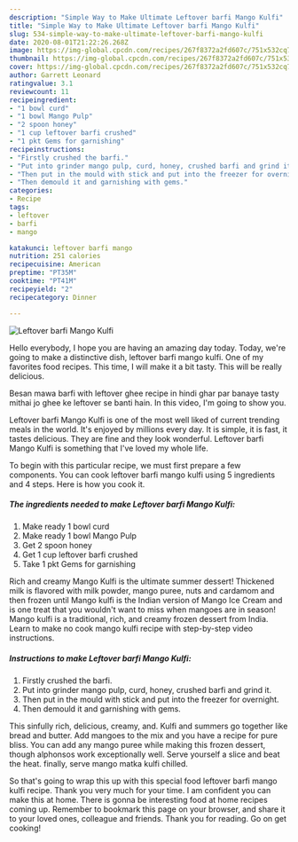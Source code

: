 ```yaml
---
description: "Simple Way to Make Ultimate Leftover barfi Mango Kulfi"
title: "Simple Way to Make Ultimate Leftover barfi Mango Kulfi"
slug: 534-simple-way-to-make-ultimate-leftover-barfi-mango-kulfi
date: 2020-08-01T21:22:26.268Z
image: https://img-global.cpcdn.com/recipes/267f8372a2fd607c/751x532cq70/leftover-barfi-mango-kulfi-recipe-main-photo.jpg
thumbnail: https://img-global.cpcdn.com/recipes/267f8372a2fd607c/751x532cq70/leftover-barfi-mango-kulfi-recipe-main-photo.jpg
cover: https://img-global.cpcdn.com/recipes/267f8372a2fd607c/751x532cq70/leftover-barfi-mango-kulfi-recipe-main-photo.jpg
author: Garrett Leonard
ratingvalue: 3.1
reviewcount: 11
recipeingredient:
- "1 bowl curd"
- "1 bowl Mango Pulp"
- "2 spoon honey"
- "1 cup leftover barfi crushed"
- "1 pkt Gems for garnishing"
recipeinstructions:
- "Firstly crushed the barfi."
- "Put into grinder mango pulp, curd, honey, crushed barfi and grind it."
- "Then put in the mould with stick and put into the freezer for overnight."
- "Then demould it and garnishing with gems."
categories:
- Recipe
tags:
- leftover
- barfi
- mango

katakunci: leftover barfi mango 
nutrition: 251 calories
recipecuisine: American
preptime: "PT35M"
cooktime: "PT41M"
recipeyield: "2"
recipecategory: Dinner

---
```



![Leftover barfi Mango Kulfi](https://img-global.cpcdn.com/recipes/267f8372a2fd607c/751x532cq70/leftover-barfi-mango-kulfi-recipe-main-photo.jpg)

Hello everybody, I hope you are having an amazing day today. Today, we're going to make a distinctive dish, leftover barfi mango kulfi. One of my favorites food recipes. This time, I will make it a bit tasty. This will be really delicious.

Besan mawa barfi with leftover ghee recipe in hindi ghar par banaye tasty mithai jo ghee ke leftover se banti hain. In this video, I&#39;m going to show you.

Leftover barfi Mango Kulfi is one of the most well liked of current trending meals in the world. It's enjoyed by millions every day. It is simple, it is fast, it tastes delicious. They are fine and they look wonderful. Leftover barfi Mango Kulfi is something that I've loved my whole life.


To begin with this particular recipe, we must first prepare a few components. You can cook leftover barfi mango kulfi using 5 ingredients and 4 steps. Here is how you cook it.

<!--inarticleads1-->

##### The ingredients needed to make Leftover barfi Mango Kulfi:

1. Make ready 1 bowl curd
1. Make ready 1 bowl Mango Pulp
1. Get 2 spoon honey
1. Get 1 cup leftover barfi crushed
1. Take 1 pkt Gems for garnishing


Rich and creamy Mango Kulfi is the ultimate summer dessert! Thickened milk is flavored with milk powder, mango puree, nuts and cardamom and then frozen until Mango kulfi is the Indian version of Mango Ice Cream and is one treat that you wouldn&#39;t want to miss when mangoes are in season! Mango kulfi is a traditional, rich, and creamy frozen dessert from India. Learn to make no cook mango kulfi recipe with step-by-step video instructions. 

<!--inarticleads2-->

##### Instructions to make Leftover barfi Mango Kulfi:

1. Firstly crushed the barfi.
1. Put into grinder mango pulp, curd, honey, crushed barfi and grind it.
1. Then put in the mould with stick and put into the freezer for overnight.
1. Then demould it and garnishing with gems.


This sinfully rich, delicious, creamy, and. Kulfi and summers go together like bread and butter. Add mangoes to the mix and you have a recipe for pure bliss. You can add any mango puree while making this frozen dessert, though alphonsos work exceptionally well. Serve yourself a slice and beat the heat. finally, serve mango matka kulfi chilled. 

So that's going to wrap this up with this special food leftover barfi mango kulfi recipe. Thank you very much for your time. I am confident you can make this at home. There is gonna be interesting food at home recipes coming up. Remember to bookmark this page on your browser, and share it to your loved ones, colleague and friends. Thank you for reading. Go on get cooking!
